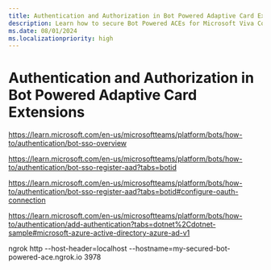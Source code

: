 ```yaml
---
title: Authentication and Authorization in Bot Powered Adaptive Card Extensions
description: Learn how to secure Bot Powered ACEs for Microsoft Viva Connections.
ms.date: 08/01/2024
ms.localizationpriority: high
---
```

# Authentication and Authorization in Bot Powered Adaptive Card Extensions


https://learn.microsoft.com/en-us/microsoftteams/platform/bots/how-to/authentication/bot-sso-overview

https://learn.microsoft.com/en-us/microsoftteams/platform/bots/how-to/authentication/bot-sso-register-aad?tabs=botid

https://learn.microsoft.com/en-us/microsoftteams/platform/bots/how-to/authentication/bot-sso-register-aad?tabs=botid#configure-oauth-connection

https://learn.microsoft.com/en-us/microsoftteams/platform/bots/how-to/authentication/add-authentication?tabs=dotnet%2Cdotnet-sample#microsoft-azure-active-directory-azure-ad-v1

ngrok http --host-header=localhost --hostname=my-secured-bot-powered-ace.ngrok.io 3978